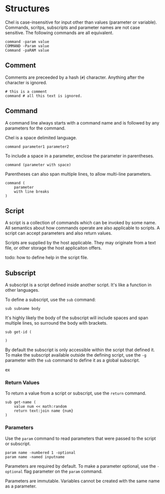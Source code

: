 # Structures #

Chel is case-insensitive for input other than values (parameter or variable). Commands, scritps, subscripts and parameter names are not case sensitive. The following commands are all equivalent.

    command -param value
    COMMAND -Param value
    Command -paRAM value

## Comment ##

Comments are preceeded by a hash (`#`) character. Anything after the character is ignored.

    # this is a comment
    command # all this text is ignored.

## Command ##

A command line always starts with a command name and is followed by any parameters for the command.

Chel is a space delimited language.

    command parameter1 parameter2

To include a space in a parameter, enclose the parameter in parentheses.

    command (parameter with space)

Parentheses can also span multiple lines, to allow multi-line parameters.

    command (
        parameter
        with line breaks
    )

## Script ##

A script is a collection of commands which can be invoked by some name. All semantics about how commands operate are also applicable to scripts. A script can accept parameters and also return values.

Scripts are supplied by the host applicable. They may originate from a text file, or other storage the host applicaiton offers.

todo: how to define help in the script file.

## Subscript ##

A subscript is a script defined inside another script. It's like a function in other languages.

To define a subscript, use the `sub` command:

    sub subname body

It's highly likely the body of the subscript will include spaces and span multiple lines, so surround the body with brackets.

    sub get-id (

    )

By default the subscript is only accessible within the script that defined it. To make the subscript available outside the defining script, use the `-g` parameter with the `sub` command to define it as a global subscript.

ex

### Return Values ###

To return a value from a script or subscript, use the `return` command.

    sub get-name (
        value num << math:random
        return text:join name {num}
    )

### Parameters ###

Use the `param` command to read parameters that were passed to the script or subscript.

    param name -numbered 1 -optional
    param name -named inputname

Parameters are required by default. To make a parameter optional, use the `-optional` flag parameter on the `param` command.

Parameters are immutable. Variables cannot be created with the same name as a parameter.
